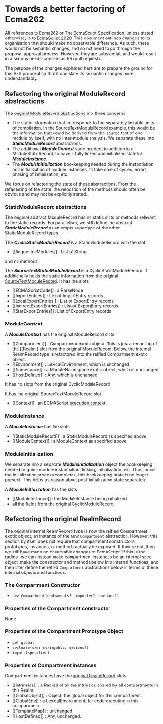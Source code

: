 # Towards a better factoring of Ecma262

All references to Ecma262 or The EcmaScript Specification, unless stated otherwise, is to [EcmaScript 2020](https://tc39.es/ecma262). This document outlines changes to its organization that should make no observable difference. As such, these would not be semantic changes, and so not need to go through the proposal approval process. However, they are substantial, and would result in a serious needs-consensus PR (pull request).

The purpose of the changes explained here are to prepare the ground for this SES proposal so that it can state its semantic changes more understandably.

## Refactoring the original ModuleRecord abstractions

The [original ModuleRecord abstractions](https://tc39.es/ecma262/#sec-abstract-module-records) mix three concerns
  * The static information that corresponds to the separately linkable units of compilation. In the SourceTextModuleRecord example, this would be the information that could be derived from the source text of one module by itself, with no inter-module analysis. We separate these into ***StaticModuleRecord*** abstractions.
  * The additional ***ModuleContext*** state needed, in addition to a ModuleStaticRecord, to have a fully linked and initialized stateful ***ModuleInstance***.
  * The ***ModuleInitialization*** bookkeeping needed during the instantiation and initialization of module instances, to take care of cycles, errors, phasing of initialization, etc.

We focus on refactoring the state of these abstractions. From the refactoring of the state, the relocation of the methods should often be obvious and may not be explicitly stated.

### StaticModuleRecord abstractions

The original abstract ModuleRecord has no static slots or methods relevant to the static records. For parallelism, we still define the abstract ***StaticModuleRecord*** as an empty supertype of the other StaticModuleRecord types.

The ***CyclicStaticModuleRecord*** is a StaticModuleRecord with the slot
  * [[RequestedModules]] : List of String

and no methods.

The ***SourceTextStaticModuleRecord*** is a CyclicStaticModuleRecord. It additionally holds the static information from the [original SourceTextModuleRecord](https://tc39.es/ecma262/#sourctextmodule-record). It has the slots
  * [[ECMAScriptCode]] : a ParseNode
  * [[ImportEntries]] : List of ImportEntry records
  * [[LocalExportEntries]] : List of ExportEntry records
  * [[IndirectExportEntries]] : List of ExportEntry records
  * [[StarExportEntries]] : List of ExportEntry records

### ModuleContext

A ***ModuleContext*** has the original ModuleRecord slots
  * [[Compartment]] : Compartment exotic object. This is just a renaming of the [[Realm]] slot from the original ModuleRecord. Below, the internal RealmRecord type is refactored into the reified Compartment exotic object.
  * [[Environment]] : LexicalEnvironment, which is unchanged
  * [[Namespace]] : a ModuleNamespace exotic object, which is unchanged
  * [[HostDefined]] : Any, which is unchanged

It has no slots from the original CyclicModuleRecord

It has the original SourceTextModuleRecord slot
  * [[Context]] : an ECMAScript [execution context](https://tc39.es/ecma262/#sec-execution-contexts).

### ModuleInstance

A ***ModuleInstance*** has the slots
  * [[StaticModuleRecord]] : a StaticModuleRecord as specified above
  * [[ModuleContext]] : a ModuleContext as specified above

### ModuleInitialization

We separate into a separate ***ModuleInitialization*** object the bookkeeping needed to guide module instantiation, linking, initialization, etc. Thus, once the initialization process completes, this bookkeeping state is no longer present. This helps us reason about post-initialization state separately.

A ***ModuleInitialization*** has the slots
  * [[ModuleInstance]] : the ModuleInstance being initialized
  * all the fields from the [original CyclicModuleRecord](https://tc39.es/ecma262/#sec-cyclic-module-records).

## Refactoring the original RealmRecord

The [original internal RealmRecord type](https://tc39.es/ecma262/#sec-code-realms) is now the reified Compartment exotic object, an instance of the new `Compartment` abstraction. However, this section by itself does not require that compartment constructors, prototypes, instances, or methods actually be exposed. If they're not, then we still have made no observable changes to EcmaScript. If this is too radical, we can instead make compartment instances be an internal spec object; make the constructor and methods below into internal functions, and then later define the refied `Compartment` abstractions below in terms of these internal objects and functions.

### The Compartment Constructor

  * `new Compartment(endowments?, importer?, options?)`

### Properties of the Compartment constructor

None

### Properties of the Compartment Prototype Object

  * `get global`
  * `evaluate(src: stringable, options?)`
  * `import(specifier)`

### Properties of Compartment Instances

Compartment instances have the [original RealmRecord](https://tc39.es/ecma262/#sec-code-realms) slots
  * [[Intrinsics]] : a Record of all the intrinsics shared by all compartments in this Realm.
  * [[GlobalObject]] : Object, the global object for this compartment.
  * [[GlobalEnv]] : a LexicalEnvironment, for code executing in this compartment.
  * [[TemplateMap]] : unchanged
  * [[HostDefined]] : Any, unchanged.
